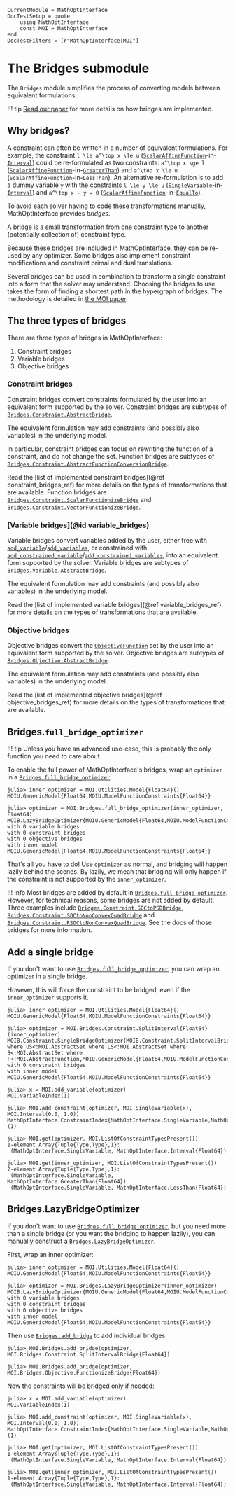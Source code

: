 ```@meta
CurrentModule = MathOptInterface
DocTestSetup = quote
    using MathOptInterface
    const MOI = MathOptInterface
end
DocTestFilters = [r"MathOptInterface|MOI"]
```

# The Bridges submodule

The `Bridges` module simplifies the process of converting models between
equivalent formulations.

!!! tip
    [Read our paper](https://arxiv.org/abs/2002.03447) for more details on how
    bridges are implemented.

## Why bridges?

A constraint can often be written in a number of equivalent formulations. For
example, the constraint ``l \le a^\top x \le u``
([`ScalarAffineFunction`](@ref)-in-[`Interval`](@ref)) could be re-formulated as
two constraints: ``a^\top x \ge l`` ([`ScalarAffineFunction`](@ref)-in-[`GreaterThan`](@ref))
and ``a^\top x \le u`` (`ScalarAffineFunction`-in-`LessThan`). An alternative
re-formulation is to add a dummy variable `y` with the constraints ``l \le y \le u``
([`SingleVariable`](@ref)-in-[`Interval`](@ref)) and ``a^\top x - y = 0``
([`ScalarAffineFunction`](@ref)-in-[`EqualTo`](@ref)).

To avoid each solver having to code these transformations manually,
MathOptInterface provides *bridges*.

A bridge is a small transformation from one constraint type to another
(potentially collection of) constraint type.

Because these bridges are included in MathOptInterface, they can be re-used by
any optimizer. Some bridges also implement constraint modifications and
constraint primal and dual translations.

Several bridges can be used in combination to transform a single constraint
into a form that the solver may understand. Choosing the bridges to use 
takes the form of finding a shortest path in the hypergraph of bridges. The
methodology is detailed in [the MOI paper](https://arxiv.org/abs/2002.03447).

## The three types of bridges

There are three types of bridges in MathOptInterface:
1. Constraint bridges
2. Variable bridges
3. Objective bridges

### Constraint bridges

Constraint bridges convert constraints formulated by the user into an equivalent
form supported by the solver. Constraint bridges are subtypes of 
[`Bridges.Constraint.AbstractBridge`](@ref).

The equivalent formulation may add constraints (and possibly also variables) in
the underlying model.

In particular, constraint bridges can focus on rewriting the function of a
constraint, and do not change the set. Function bridges are subtypes of 
[`Bridges.Constraint.AbstractFunctionConversionBridge`](@ref).

Read the [list of implemented constraint bridges](@ref constraint_bridges_ref)
for more details on the types of transformations that are available.
Function bridges are [`Bridges.Constraint.ScalarFunctionizeBridge`](@ref) and
[`Bridges.Constraint.VectorFunctionizeBridge`](@ref).

### [Variable bridges](@id variable_bridges)

Variable bridges convert variables added by the user, either free with
[`add_variable`](@ref)/[`add_variables`](@ref), or constrained with
[`add_constrained_variable`](@ref)/[`add_constrained_variables`](@ref),
into an equivalent form supported by the solver. Variable bridges are 
subtypes of [`Bridges.Variable.AbstractBridge`](@ref).

The equivalent formulation may add constraints (and possibly also variables) in
the underlying model.

Read the [list of implemented variable bridges](@ref variable_bridges_ref) for
more details on the types of transformations that are available.

### Objective bridges

Objective bridges convert the [`ObjectiveFunction`](@ref) set by the user into
an equivalent form supported by the solver. Objective bridges are 
subtypes of [`Bridges.Objective.AbstractBridge`](@ref).

The equivalent formulation may add constraints (and possibly also variables) in
the underlying model.

Read the [list of implemented objective bridges](@ref objective_bridges_ref) for
more details on the types of transformations that are available.

## Bridges.`full_bridge_optimizer`

!!! tip
    Unless you have an advanced use-case, this is probably the only function you
    need to care about.

To enable the full power of MathOptInterface's bridges, wrap an `optimizer`
in a [`Bridges.full_bridge_optimizer`](@ref).

```jldoctest
julia> inner_optimizer = MOI.Utilities.Model{Float64}()
MOIU.GenericModel{Float64,MOIU.ModelFunctionConstraints{Float64}}

julia> optimizer = MOI.Bridges.full_bridge_optimizer(inner_optimizer, Float64)
MOIB.LazyBridgeOptimizer{MOIU.GenericModel{Float64,MOIU.ModelFunctionConstraints{Float64}}}
with 0 variable bridges
with 0 constraint bridges
with 0 objective bridges
with inner model MOIU.GenericModel{Float64,MOIU.ModelFunctionConstraints{Float64}}
```

That's all you have to do! Use `optimizer` as normal, and bridging will happen
lazily behind the scenes. By lazily, we mean that bridging will only happen if
the constraint is not supported by the `inner_optimizer`.

!!! info
    Most bridges are added by default in [`Bridges.full_bridge_optimizer`](@ref).
    However, for technical reasons, some bridges are not added by default. Three
    examples include [`Bridges.Constraint.SOCtoPSDBridge`](@ref),
    [`Bridges.Constraint.SOCtoNonConvexQuadBridge`](@ref) and
    [`Bridges.Constraint.RSOCtoNonConvexQuadBridge`](@ref). See the docs of
    those bridges for more information.

## Add a single bridge

If you don't want to use [`Bridges.full_bridge_optimizer`](@ref), you can wrap
an optimizer in a single bridge.

However, this will force the constraint to be bridged, even if the
`inner_optimizer` supports it.

```jldoctest
julia> inner_optimizer = MOI.Utilities.Model{Float64}()
MOIU.GenericModel{Float64,MOIU.ModelFunctionConstraints{Float64}}

julia> optimizer = MOI.Bridges.Constraint.SplitInterval{Float64}(inner_optimizer)
MOIB.Constraint.SingleBridgeOptimizer{MOIB.Constraint.SplitIntervalBridge{Float64,F,S,LS,US} where US<:MOI.AbstractSet where LS<:MOI.AbstractSet where S<:MOI.AbstractSet where F<:MOI.AbstractFunction,MOIU.GenericModel{Float64,MOIU.ModelFunctionConstraints{Float64}}}
with 0 constraint bridges
with inner model MOIU.GenericModel{Float64,MOIU.ModelFunctionConstraints{Float64}}

julia> x = MOI.add_variable(optimizer)
MOI.VariableIndex(1)

julia> MOI.add_constraint(optimizer, MOI.SingleVariable(x), MOI.Interval(0.0, 1.0))
MathOptInterface.ConstraintIndex{MathOptInterface.SingleVariable,MathOptInterface.Interval{Float64}}(1)

julia> MOI.get(optimizer, MOI.ListOfConstraintTypesPresent())
1-element Array{Tuple{Type,Type},1}:
 (MathOptInterface.SingleVariable, MathOptInterface.Interval{Float64})

julia> MOI.get(inner_optimizer, MOI.ListOfConstraintTypesPresent())
2-element Array{Tuple{Type,Type},1}:
 (MathOptInterface.SingleVariable, MathOptInterface.GreaterThan{Float64})
 (MathOptInterface.SingleVariable, MathOptInterface.LessThan{Float64})
```

## Bridges.LazyBridgeOptimizer

If you don't want to use [`Bridges.full_bridge_optimizer`](@ref), but you need
more than a single bridge (or you want the bridging to happen lazily), you can
manually construct a [`Bridges.LazyBridgeOptimizer`](@ref).

First, wrap an inner optimizer:
```jldoctest lazy_bridge_optimizer
julia> inner_optimizer = MOI.Utilities.Model{Float64}()
MOIU.GenericModel{Float64,MOIU.ModelFunctionConstraints{Float64}}

julia> optimizer = MOI.Bridges.LazyBridgeOptimizer(inner_optimizer)
MOIB.LazyBridgeOptimizer{MOIU.GenericModel{Float64,MOIU.ModelFunctionConstraints{Float64}}}
with 0 variable bridges
with 0 constraint bridges
with 0 objective bridges
with inner model MOIU.GenericModel{Float64,MOIU.ModelFunctionConstraints{Float64}}
```

Then use [`Bridges.add_bridge`](@ref) to add individual bridges:
```jldoctest lazy_bridge_optimizer
julia> MOI.Bridges.add_bridge(optimizer, MOI.Bridges.Constraint.SplitIntervalBridge{Float64})

julia> MOI.Bridges.add_bridge(optimizer, MOI.Bridges.Objective.FunctionizeBridge{Float64})
```

Now the constraints will be bridged only if needed:
```jldoctest lazy_bridge_optimizer
julia> x = MOI.add_variable(optimizer)
MOI.VariableIndex(1)

julia> MOI.add_constraint(optimizer, MOI.SingleVariable(x), MOI.Interval(0.0, 1.0))
MathOptInterface.ConstraintIndex{MathOptInterface.SingleVariable,MathOptInterface.Interval{Float64}}(1)

julia> MOI.get(optimizer, MOI.ListOfConstraintTypesPresent())
1-element Array{Tuple{Type,Type},1}:
 (MathOptInterface.SingleVariable, MathOptInterface.Interval{Float64})

julia> MOI.get(inner_optimizer, MOI.ListOfConstraintTypesPresent())
1-element Array{Tuple{Type,Type},1}:
 (MathOptInterface.SingleVariable, MathOptInterface.Interval{Float64})
```
